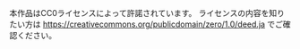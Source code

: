 本作品はCC0ライセンスによって許諾されています。
ライセンスの内容を知りたい方は https://creativecommons.org/publicdomain/zero/1.0/deed.ja でご確認ください。
